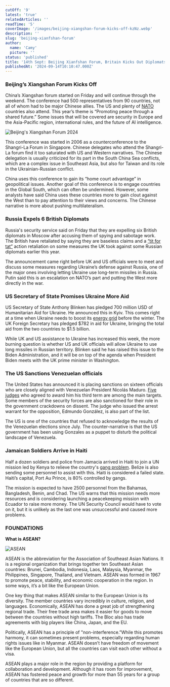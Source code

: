 ```yaml
---
cutOff: '9'
latest: 'true'
relatedArticles: ''
readTime: '5'
coverImage: '/images/beijing-xiangshan-forum-kicks-off-kzNz.webp'
description: ''
slug: 'beijing-xianfshan-forum'
author:
  name: 'Camy'
  picture: ''
status: 'published'
title: '14th Sept: Beijing Xianfshan Forum, Britain Kicks Out Diplomats, Ukraine Gets More Aid'
publishedAt: '2024-09-14T10:10:47.000Z'
---
```


### Beijing’s Xiangshan Forum Kicks Off

China’s Xiangshan forum started on Friday and will continue through the weekend. The conference had 500 representatives from 90 countries, not all of whom had to be major Chinese allies. The US and plenty of [NATO](https://www.dw.com/en/china-kicks-off-top-security-forum-amid-global-tensions/a-70198229) countries also attend. This year’s theme is “Promoting peace through a shared future.” Some issues that will be covered are security in Europe and the Asia-Pacific region, international rules, and the future of AI intelligence.

![Beijing's Xiangshan Forum 2024](/images/beijing-xiangshan-forum-kicks-off-A0Nj.jpg)

This conference was started in 2006 as a counterconference to the Shangri-La Forum in Singapore. Chinese delegates who attend the Shangri-La forum find it too saturated with US and Western narratives. The Chinese delegation is usually criticized for its part in the South China Sea conflicts, which are a complex issue in Southeast Asia, but also for Taiwan and its role in the Ukrainian-Russian conflict.

China uses this conference to gain its “home court advantage” in geopolitical issues. Another goal of this conference is to engage countries in the Global South, which can often be undermined. However, some analysts have said China uses these countries more to gain clout against the West than to pay attention to their views and concerns. The Chinese narrative is more about pushing multilateralism.

### Russia Expels 6 British Diplomats

Russia's security service said on Friday that they are expelling six British diplomats in Moscow after accusing them of spying and sabotage work. The British have retaliated by saying they are baseless claims and a [“tit for tat”](https://www.reuters.com/world/europe/russia-revokes-accreditation-six-uk-diplomats-interfax-reports-2024-09-13/) action retaliation on some measures the UK took against some Russian diplomats earlier this year.

The announcement came right before UK and US officials were to meet and discuss some measures regarding Ukraine’s defense against Russia, one of the major ones involving letting Ukraine use long-term missiles in Russia. Putin said this is an escalation on NATO’s part and putting the West more directly in the war.

### US Secretary of State Promises Ukraine More Aid

​​US Secretary of State Anthony Blinken has pledged 700 million USD of Humanitarian Aid for Ukraine. He announced this in Kyiv. This comes right at a time when Ukraine needs to boost its [energy grid](https://www.pbs.org/newshour/world/watch-blinken-and-top-uk-diplomat-jointly-pledge-almost-1-5-billion-in-more-ukraine-aid) before the winter. The UK Foreign Secretary has pledged $782 in aid for Ukraine, bringing the total aid from the two countries to $1.5 billion.

While UK and US assistance to Ukraine has increased this week, the more burning question is whether US and UK officials will allow Ukraine to use long missiles in Russian territory. Blinken said he has raised this issue to the Biden Administration, and it will be on top of the agenda when President Biden meets with the UK prime minister in Washington.

### The US Sanctions Venezuelan officials

The United States has announced it is placing sanctions on sixteen officials who are closely aligned with Venezuelan President Nicolás Maduro. [Five judges](https://www.bbc.com/news/articles/cjw3wn6geewo) who agreed to award him his third term are among the main targets. Some members of the security forces are also sanctioned for their role in the government crackdowns on dissent. The judge who issued the arrest warrant for the opposition, Edmundo González, is also part of the list.

The US is one of the countries that refused to acknowledge the results of the Venezuelan elections since July. The counter-narrative is that the US government has been using Gonzales as a puppet to disturb the political landscape of Venezuela.

### Jamaican Soldiers Arrive in Haiti

Half a dozen soldiers and police from Jamacia arrived in Haiti to join a UN mission led by Kenya to relieve the country's [gang problem](https://apnews.com/article/jamaican-soldiers-police-arrive-haiti-gangs-deployed-230accf4bc1531f5f9a07d6aa2a9876c). Belize is also sending some personnel to assist with this. Haiti is considered a failed state. Haiti’s capital, Port Au Prince, is 80% controlled by gangs.

The mission is expected to have 2500 personnel from the Bahamas, Bangladesh, Benin, and Chad. The US warns that this mission needs more resources and is considering launching a peacekeeping mission with Ecuador to raise more money. The UN Security Council would have to vote on it, but it is unlikely as the last one was unsuccessful and caused more problems.

### FOUNDATIONS

**What is ASEAN?**

![ASEAN](/images/asean-gyMj.jpg)

ASEAN is the abbreviation for the Association of Southeast Asian Nations. It is a regional organization that brings together ten Southeast Asian countries: Brunei, Cambodia, Indonesia, Laos, Malaysia, Myanmar, the Philippines, Singapore, Thailand, and Vietnam. ASEAN was formed in 1967 to promote peace, stability, and economic cooperation in the region. In some ways, it’s a bit like the European Union.

One key thing that makes ASEAN similar to the European Union is its diversity. The member countries vary incredibly in culture, religion, and languages. Economically, ASEAN has done a great job of strengthening regional trade. Their free trade area makes it easier for goods to move between the countries without high tariffs. The Bloc also has trade agreements with big players like China, Japan, and the EU.

Politically, ASEAN has a principle of "non-interference.”While this promotes harmony, it can sometimes present problems, especially regarding human rights issues like in Myanmar. ASEAN doesn’t have freedom of movement like the European Union, but all the countries can visit each other without a visa.

ASEAN plays a major role in the region by providing a platform for collaboration and development. Although it has room for improvement, ASEAN has fostered peace and growth for more than 55 years for a group of countries that are so different.
